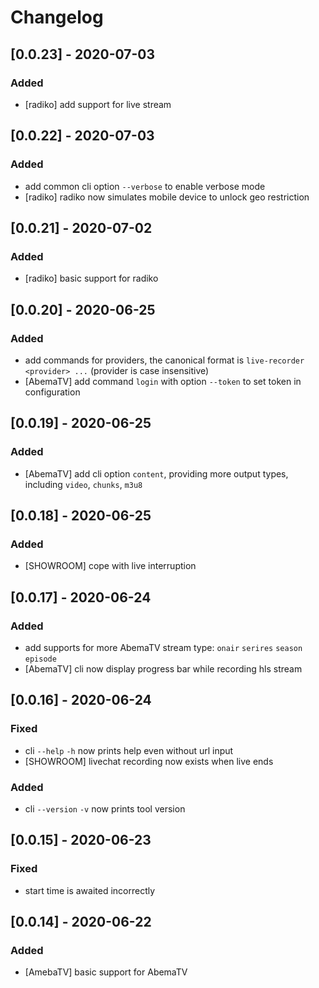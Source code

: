 # Changelog

## [0.0.23] - 2020-07-03
### Added
- [radiko] add support for live stream

## [0.0.22] - 2020-07-03
### Added
- add common cli option `--verbose` to enable verbose mode
- [radiko] radiko now simulates mobile device to unlock geo restriction

## [0.0.21] - 2020-07-02
### Added
- [radiko] basic support for radiko

## [0.0.20] - 2020-06-25
### Added
- add commands for providers, the canonical format is `live-recorder <provider> ...` (provider is case insensitive)
- [AbemaTV] add command `login` with option `--token` to set token in configuration

## [0.0.19] - 2020-06-25
### Added
- [AbemaTV] add cli option `content`, providing more output types, including `video`, `chunks`, `m3u8`

## [0.0.18] - 2020-06-25
### Added
- [SHOWROOM] cope with live interruption

## [0.0.17] - 2020-06-24
### Added
- add supports for more AbemaTV stream type: `onair` `serires` `season` `episode`
- [AbemaTV] cli now display progress bar while recording hls stream

## [0.0.16] - 2020-06-24
### Fixed
- cli `--help` `-h` now prints help even without url input
- [SHOWROOM] livechat recording now exists when live ends

### Added
- cli `--version` `-v` now prints tool version

## [0.0.15] - 2020-06-23
### Fixed
- start time is awaited incorrectly

## [0.0.14] - 2020-06-22
### Added
- [AmebaTV] basic support for AbemaTV
